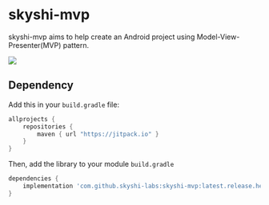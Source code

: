 # skyshi-mvp
skyshi-mvp aims to help create an Android project using Model-View-Presenter(MVP) pattern.

[![](https://jitpack.io/v/skyshi-labs/skyshi-mvp.svg)](https://jitpack.io/#skyshi-labs/skyshi-mvp)

## Dependency

Add this in your `build.gradle` file:

```gradle
allprojects {
	repositories {
        maven { url "https://jitpack.io" }
    }
}
```

Then, add the library to your module `build.gradle`
```gradle
dependencies {
    implementation 'com.github.skyshi-labs:skyshi-mvp:latest.release.here'
}
```
